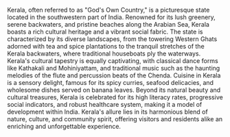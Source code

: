 Kerala, often referred to as "God's Own Country," is a picturesque state located in the southwestern part of India. Renowned for its lush greenery, serene backwaters, and pristine beaches along the Arabian Sea, Kerala boasts a rich cultural heritage and a vibrant social fabric. The state is characterized by its diverse landscapes, from the towering Western Ghats adorned with tea and spice plantations to the tranquil stretches of the Kerala backwaters, where traditional houseboats ply the waterways. Kerala's cultural tapestry is equally captivating, with classical dance forms like Kathakali and Mohiniyattam, and traditional music such as the haunting melodies of the flute and percussion beats of the Chenda. Cuisine in Kerala is a sensory delight, famous for its spicy curries, seafood delicacies, and wholesome dishes served on banana leaves. Beyond its natural beauty and cultural treasures, Kerala is celebrated for its high literacy rates, progressive social indicators, and robust healthcare system, making it a model of development within India. Kerala's allure lies in its harmonious blend of nature, culture, and community spirit, offering visitors and residents alike an enriching and unforgettable experience.